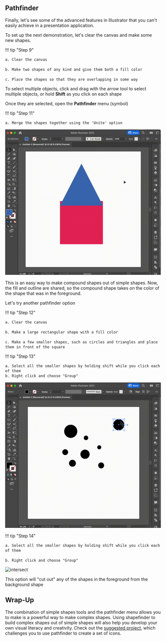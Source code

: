 ## Pathfinder
Finally, let's see some of the advanced features in Illustrator that you can't easily achieve in a presentation application. 

To set up the next demonstration, let's clear the canvas and make some new shapes. 

!!! tip "Step 9"

	a. Clear the canvas

	b. Make two shapes of any kind and give them both a fill color
	
	c. Place the shapes so that they are overlapping in some way

To select multiple objects, click and drag with the arrow tool to select multiple objects, or hold **Shift** as you click on each shape

Once they are selected, open the **Pathfinder** menu (symbol)

!!! tip "Step 11"

	a. Merge the shapes together using the 'Unite' option

![unite](assets/unite.gif#large)
<br>

This is an easy way to make compound shapes out of simple shapes. Now, the fill and outline are shared, so the compound shape takes on the color of the shape that was in the foreground.
<br>


Let's try another pathfinder option

!!! tip "Step 12"

	a. Clear the canvas

	b. Make a large rectangular shape with a fill color

	c. Make a few smaller shapes, such as circles and triangles and place them in front of the square


!!! tip "Step 13"

	a. Select all the smaller shapes by holding shift while you click each of them
	b. Right click and choose "Group"

![group](assets/group.gif#large)
<br>

!!! tip "Step 14"

	a. Select all the smaller shapes by holding shift while you click each of them

	b. Right click and choose "Group"

![intersect](assets/intersect.gif#large)
<br>

This option will "cut out" any of the shapes in the foreground from the background shape

## Wrap-Up

The combination of simple shapes tools and the pathfinder menu allows you to make is a powerful way to make complex shapes. Using shapefinder to build complex shapes out of simple shapes will also help you develop your own visual literacy and creativity. Check out the [suggested project](https://elissasoroj.github.io/seeingis/course/shape-proj/), which challenges you to use pathfinder to create a set of icons. 
